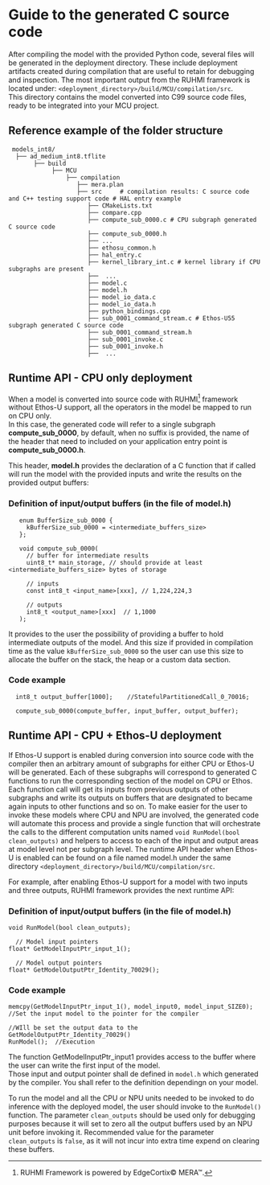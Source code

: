 # Guide to the generated C source code

After compiling the model with the provided Python code, several files will be generated in the deployment directory. These include deployment artifacts created during compilation that are useful to retain for debugging and inspection. The most important output from the RUHMI framework is located under:
```<deployment_directory>/build/MCU/compilation/src```.  
This directory contains the model converted into C99 source code files, ready to be integrated into your MCU project.


## Reference example of the folder structure
```
 models_int8/  
  ├── ad_medium_int8.tflite
       ├── build  
            ├── MCU  
                ├── compilation  
                   ├── mera.plan  
                   ├── src     # compilation results: C source code and C++ testing support code # HAL entry example  
                      ├── CMakeLists.txt  
                      ├── compare.cpp  
                      ├── compute_sub_0000.c # CPU subgraph generated C source code  
                      ├── compute_sub_0000.h  
                      ├── ...  
                      ├── ethosu_common.h  
                      ├── hal_entry.c  
                      ├── kernel_library_int.c # kernel library if CPU subgraphs are present  
                      ├──  ...  
                      ├── model.c  
                      ├── model.h  
                      ├── model_io_data.c  
                      ├── model_io_data.h  
                      ├── python_bindings.cpp  
                      ├── sub_0001_command_stream.c # Ethos-U55 subgraph generated C source code  
                      ├── sub_0001_command_stream.h  
                      ├── sub_0001_invoke.c  
                      ├── sub_0001_invoke.h  
                      ├──  ...  
```

## Runtime API - CPU only deployment
When a model is converted into source code with RUHMI[^1] framework without Ethos-U support, all the operators in the model be mapped to run on CPU only.   
In this case, the generated code will refer to a single subgraph **compute_sub_0000<suffix>**, by default, when no suffix is provided, the name of the header that need to included on your application entry point is **compute_sub_0000.h**.  

This header, **model.h** provides the declaration of a C function that if called will run the model with the provided inputs and write the results on the provided output buffers:  

[^1]: RUHMI Framework is powered by EdgeCortix© MERA™.

### Definition of input/output buffers (in the file of model.h)
```
   enum BufferSize_sub_0000 {
     kBufferSize_sub_0000 = <intermediate_buffers_size>
   };

   void compute_sub_0000(
     // buffer for intermediate results
     uint8_t* main_storage, // should provide at least <intermediate_buffers_size> bytes of storage

     // inputs
     const int8_t <input_name>[xxx], // 1,224,224,3

     // outputs
     int8_t <output_name>[xxx]  // 1,1000
   );
```

It provides to the user the possibility of providing a buffer to hold intermediate outputs of the model. And this size if provided in compilation time as the value ```kBufferSize_sub_0000``` so the user can use this size to allocate the buffer on the stack, the heap or a custom data section.

### Code example  
```
  int8_t output_buffer[1000];    //StatefulPartitionedCall_0_70016;

  compute_sub_0000(compute_buffer, input_buffer, output_buffer);  
```

## Runtime API - CPU + Ethos-U deployment
If Ethos-U support is enabled during conversion into source code with the compiler then an arbitrary amount of subgraphs for either CPU or Ethos-U will be generated. Each of these subgraphs will correspond to generated C functions to run the corresponding section of the model on CPU or Ethos. Each function call will get its inputs from previous outputs of other subgraphs and write its outputs on buffers that are designated to became again inputs to other
functions and so on. To make easier for the user to invoke these models where CPU and NPU are involved, the generated code will automate this process and provide a single function that will orchestrate the calls to the different computation
units named ```void RunModel(bool clean_outputs)``` and helpers to access to each of the input and output areas at model level not per subgraph level. The runtime API header when Ethos-U is enabled can be found on a file named model.h
under the same directory ```<deployment_directory>/build/MCU/compilation/src```.

For example, after enabling Ethos-U support for a model with two inputs and three outputs, RUHMI framework provides the next runtime API:  

### Definition of input/output buffers (in the file of model.h)
```
void RunModel(bool clean_outputs);

  // Model input pointers
float* GetModelInputPtr_input_1();

  // Model output pointers
float* GetModelOutputPtr_Identity_70029();
```

### Code example  
```
memcpy(GetModelInputPtr_input_1(), model_input0, model_input_SIZE0);  //Set the input model to the pointer for the compiler  
                                                                      //WIll be set the output data to the GetModelOutputPtr_Identity_70029()  
RunModel();  //Execution  
```
The function GetModelInputPtr_input1 provides access to the buffer where the user can write the first input of the model.  
Those input and output pointer shall de defined in ```model.h``` which generated by the compiler. You shall refer to the definition dependingn on your model.  

To run the model and all the CPU or NPU units needed to be invoked to do inference with the deployed model, the user should invoke to the ```RunModel()``` function. The parameter ```clean_outputs``` should be used only for debugging purposes because it will set to zero all the output buffers used by an NPU unit before invoking it. Recommended value for the parameter ```clean_outputs``` is ```false```, as it will not incur into extra time expend on clearing these buffers.  


